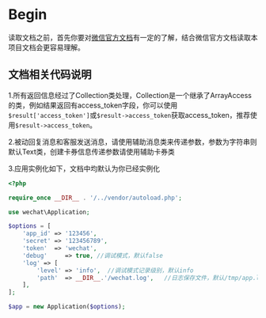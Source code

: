 # Begin

读取文档之前，首先你要对[微信官方文档](https://mp.weixin.qq.com/wiki)有一定的了解，结合微信官方文档读取本项目文档会更容易理解。

## 文档相关代码说明

1.所有返回信息经过了Collection类处理，Collection是一个继承了ArrayAccess的类，例如结果返回有access_token字段，你可以使用```$result['access_token']```或```$result->access_token```获取access_token，推荐使用```$result->access_token```。

2.被动回复消息和客服发送消息，请使用辅助消息类来传递参数，参数为字符串则默认Text类，创建卡券信息传递参数请使用辅助卡券类

3.应用实例化如下，文档中均默认为你已经实例化

```php
<?php

require_once __DIR__ . '/../vendor/autoload.php';

use wechat\Application;

$options = [
    'app_id' => '123456',
    'secret' => '123456789',
    'token'  => 'wechat',
    'debug'     => true, //调试模式，默认false
    'log' => [
        'level' => 'info',  //调试模式记录级别，默认info
        'path'  => __DIR__.'/wechat.log',   //日志保存文件，默认/tmp/app.log
    ],
];

$app = new Application($options);


```